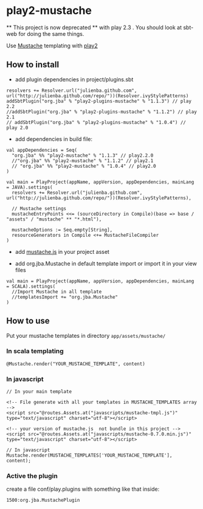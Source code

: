 # play2-mustache

** This project is now deprecated ** with play 2.3 . You should look at sbt-web for doing the same things.

Use [Mustache](http://mustache.github.com)  templating with [play2](http://www.playframework.org/)

##  How to install

* add plugin dependencies in project/plugins.sbt

```
resolvers += Resolver.url("julienba.github.com", url("http://julienba.github.com/repo/"))(Resolver.ivyStylePatterns)
addSbtPlugin("org.jba" % "play2-plugins-mustache" % "1.1.3") // play 2.2
//addSbtPlugin("org.jba" % "play2-plugins-mustache" % "1.1.2") // play 2.1
// addSbtPlugin("org.jba" % "play2-plugins-mustache" % "1.0.4") // play 2.0
```

* add dependencies in build file:

```
val appDependencies = Seq(
  "org.jba" %% "play2-mustache" % "1.1.3" // play2.2.0
  //"org.jba" %% "play2-mustache" % "1.1.2" // play2.1
  // "org.jba" %% "play2-mustache" % "1.0.4" // play2.0
)

val main = PlayProject(appName, appVersion, appDependencies, mainLang = JAVA).settings(
  resolvers += Resolver.url("julienba.github.com", url("http://julienba.github.com/repo/"))(Resolver.ivyStylePatterns),

  // Mustache settings
  mustacheEntryPoints <<= (sourceDirectory in Compile)(base => base / "assets" / "mustache" ** "*.html"),

  mustacheOptions := Seq.empty[String],
  resourceGenerators in Compile <+= MustacheFileCompiler  
)
```

* add [mustache.js](https://github.com/janl/mustache.js/) in your project asset

* add org.jba.Mustache in default template import or import it in your view files

```
val main = PlayProject(appName, appVersion, appDependencies, mainLang = SCALA).settings(
  //Import Mustache in all template
  //templatesImport += "org.jba.Mustache"
)
```

## How to use

Put your mustache templates in directory `app/assets/mustache/`

### In scala templating

```
@Mustache.render("YOUR_MUSTACHE_TEMPLATE", content)
```

### In javascript 

```
// In your main template

<!-- File generate with all your templates in MUSTACHE_TEMPLATES array -->
<script src="@routes.Assets.at("javascripts/mustache-tmpl.js")" type="text/javascript" charset="utf-8"></script>

<!-- your version of mustache.js  not bundle in this project -->
<script src="@routes.Assets.at("javascripts/mustache-0.7.0.min.js")" type="text/javascript" charset="utf-8"></script>

// In javascript 
Mustache.render(MUSTACHE_TEMPLATES['YOUR_MUSTACHE_TEMPLATE'], content);
```

### Active the plugin

create a file conf/play.plugins with something like that inside:

```
1500:org.jba.MustachePlugin
```

